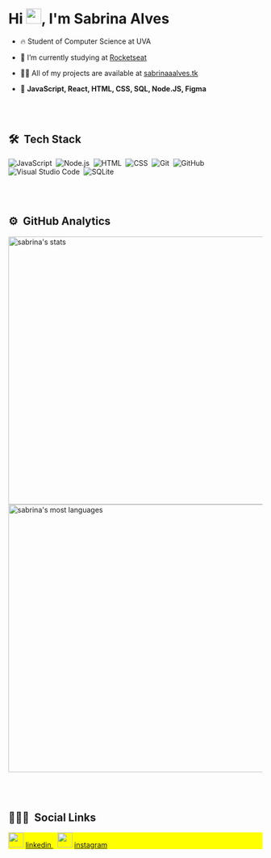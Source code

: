 
<h1 align="left">Hi <img src="https://i.pinimg.com/originals/f7/26/2b/f7262b8c99b1d74a8cedfe1dc727ed87.gif" width="30px">, I'm Sabrina Alves</h1>

- 🔥 Student of Computer Science at UVA

- 🔭 I’m currently studying at [Rocketseat](https://github.com/Rocketseat)

- 👨‍💻 All of my projects are available at [sabrinaaalves.tk](https://sabrinaalves.tk)

- 💬 **JavaScript, React, HTML, CSS, SQL, Node.JS, Figma**

<br><br>

## 🛠 &nbsp;Tech Stack

![JavaScript](https://img.shields.io/badge/-JavaScript-05122A?style=flat&logo=javascript)&nbsp;
![Node.js](https://img.shields.io/badge/-Node.js-05122A?style=flat&logo=node.js)&nbsp;
![HTML](https://img.shields.io/badge/-HTML-05122A?style=flat&logo=HTML5)&nbsp;
![CSS](https://img.shields.io/badge/-CSS-05122A?style=flat&logo=CSS3&logoColor=1572B6)&nbsp;
![Git](https://img.shields.io/badge/-Git-05122A?style=flat&logo=git)&nbsp;
![GitHub](https://img.shields.io/badge/-GitHub-05122A?style=flat&logo=github)&nbsp;
![Visual Studio Code](https://img.shields.io/badge/-Visual%20Studio%20Code-05122A?style=flat&logo=visual-studio-code&logoColor=007ACC)&nbsp;
![SQLite](https://img.shields.io/badge/-SQLite-05122A?style=flat&logo=sqlite)&nbsp;

<br><br>

## ⚙️ &nbsp;GitHub Analytics

<p align="left">
<img width="530em" src="https://github-readme-stats.vercel.app/api?username=Sabrina1408&show_icons=true&theme=vision-friendly-dark" alt="sabrina's stats"/>
<img width="530em" src="https://github-readme-stats.vercel.app/api/top-langs/?username=Sabrina1408&layout=compact&theme=vision-friendly-dark" alt="sabrina's most languages"/>
</p>

<br><br>

## 👨🏽‍🦲 &nbsp;Social Links

<p align="left" style="background:yellow">
<img src="https://i.pinimg.com/originals/ce/09/3c/ce093c7214ad357bb665cfd2f66a8b6b.png" width="30px">
<a href="https://www.linkedin.com/in/sabrina-a-brito/" target="_blank">
  linkedin
</a>
&nbsp
<img src="https://upload.wikimedia.org/wikipedia/commons/thumb/5/58/Instagram-Icon.png/800px-Instagram-Icon.png" width="30px">
<a href="https://www.instagram.com/sabrina_cjcj/" target="_blank">
 instagram
</a>
</p>

<!---
Sabrina1408/Sabrina1408 is a ✨ special ✨ repository because its `README.md` (this file) appears on your GitHub profile.
You can click the Preview link to take a look at your changes.
--->

